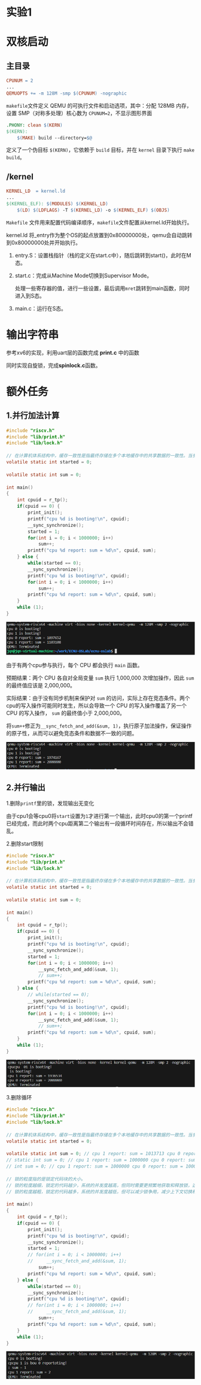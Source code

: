 # 实验1

# 双核启动

## 主目录

```makefile
CPUNUM = 2
...
QEMUOPTS += -m 128M -smp $(CPUNUM) -nographic
```

`makefile`文件定义 QEMU 的可执行文件和启动选项，其中：分配 128MB 内存，设置 SMP（对称多处理）核心数为 `CPUNUM=2`，不显示图形界面

```makefile
.PHONY: clean $(KERN)
$(KERN):
	$(MAKE) build --directory=$@
```

定义了一个伪目标 `$(KERN)`，它依赖于 `build` 目标，并在 `kernel` 目录下执行 `make build`。

## /kernel

```makefile
KERNEL_LD  = kernel.ld
...
$(KERNEL_ELF): $(MODULES) $(KERNEL_LD)
	$(LD) $(LDFLAGS) -T $(KERNEL_LD) -o $(KERNEL_ELF) $(OBJS)
```

 `Makefile` 文件用来配置代码编译顺序，`makefile`文件配置从kernel.ld开始执行。

kernel.ld 将_entry作为整个OS的起点放置到0x80000000处，qemu会自动跳转到0x80000000处并开始执行。

1. entry.S：设置栈指针（栈的定义在start.c中），随后跳转到start()，此时在M态。

2. start.c：完成从Machine Mode切换到Supervisor Mode。

   处理一些寄存器的值，进行一些设置，最后调用`mret`跳转到main函数，同时进入到S态。

3. main.c：运行在S态。

# 输出字符串

参考xv6的实现，利用uart层的函数完成 **print.c** 中的函数

同时实现自旋锁，完成**spinlock.c**函数。

# 额外任务

## 1.并行加法计算

```c
#include "riscv.h"
#include "lib/print.h"
#include "lib/lock.h"

// 在计算机体系结构中，缓存一致性是指最终存储在多个本地缓存中的共享数据的一致性。当多个客户端都维护同一个内存资源的缓存时，就可能出现数据不一致的问题。这种情况在多CPU并行系统中尤其常见。
volatile static int started = 0;

volatile static int sum = 0; 

int main()
{
    int cpuid = r_tp();
    if(cpuid == 0) {
        print_init();
        printf("cpu %d is booting!\n", cpuid);      
        __sync_synchronize();
        started = 1;
        for(int i = 0; i < 1000000; i++)
            sum++;
        printf("cpu %d report: sum = %d\n", cpuid, sum);
    } else {
        while(started == 0);
        __sync_synchronize();
        printf("cpu %d is booting!\n", cpuid);
        for(int i = 0; i < 1000000; i++)
            sum++;
        printf("cpu %d report: sum = %d\n", cpuid, sum);
    }   
    while (1);
}  
```

![失败的并行加法](picture/1.png)

由于有两个cpu参与执行，每个 CPU 都会执行 `main` 函数。

预期结果：两个 CPU 各自对全局变量 `sum` 执行 1,000,000 次增加操作，因此 `sum` 的最终值应该是 2,000,000。

实际结果：由于没有同步机制来保护对 `sum` 的访问，实际上存在竞态条件。两个cpu的写入操作可能同时发生，所以会导致一个 CPU 的写入操作覆盖了另一个 CPU 的写入操作， `sum` 的最终值小于 2,000,000。

将`sum++`修正为`__sync_fetch_and_add(&sum, 1)`，执行原子加法操作，保证操作的原子性，从而可以避免竞态条件和数据不一致的问题。

![成功的并行加法](picture/2.png)

## 2.并行输出

1.删除`printf`里的锁，发现输出无变化

由于cpu1会等cpu0将`start`设置为`1`才进行第一个输出，此时cpu0的第一个printf已经完成，而此时两个cpu距离第二个输出有一段循环时间存在，所以输出不会错乱。

2.删除start限制

```c
#include "riscv.h"
#include "lib/print.h"
#include "lib/lock.h"

// 在计算机体系结构中，缓存一致性是指最终存储在多个本地缓存中的共享数据的一致性。当多个客户端都维护同一个内存资源的缓存时，就可能出现数据不一致的问题。这种情况在多CPU并行系统中尤其常见。
volatile static int started = 0;

volatile static int sum = 0;

int main()
{
    int cpuid = r_tp();
    if(cpuid == 0) {
        print_init();
        printf("cpu %d is booting!\n", cpuid);      
        __sync_synchronize();
        started = 1;
        for(int i = 0; i < 1000000; i++)
            __sync_fetch_and_add(&sum, 1);
            // sum++;
        printf("cpu %d report: sum = %d\n", cpuid, sum);
    } else {
        // while(started == 0);
        __sync_synchronize();
        printf("cpu %d is booting!\n", cpuid);
        for(int i = 0; i < 1000000; i++)
            __sync_fetch_and_add(&sum, 1);
            // sum++;
        printf("cpu %d report: sum = %d\n", cpuid, sum);
    }   
    while (1);
}  
```

![删除start限制后](picture/3.png)

3.删除循环

```c
#include "riscv.h"
#include "lib/print.h"
#include "lib/lock.h"

// 在计算机体系结构中，缓存一致性是指最终存储在多个本地缓存中的共享数据的一致性。当多个客户端都维护同一个内存资源的缓存时，就可能出现数据不一致的问题。这种情况在多CPU并行系统中尤其常见。
volatile static int started = 0;

volatile static int sum = 0; // cpu 1 report: sum = 1013713 cpu 0 report: sum = 1362458
// static int sum = 0; // cpu 1 report: sum = 1000000 cpu 0 report: sum = 1000000
// int sum = 0; // cpu 1 report: sum = 1000000 cpu 0 report: sum = 1000000

// 锁的粒度指的是锁定代码块的大小。
// 锁的粒度越细，锁定的代码越少，系统的并发度越高，但同时需要更频繁地获取和释放锁，这可能会增加锁的争用。
// 锁的粒度越粗，锁定的代码越多，系统的并发度越低，但可以减少锁争用，减少上下文切换和调度开销。

int main()
{
    int cpuid = r_tp();
    if(cpuid == 0) {
        print_init();
        printf("cpu %d is booting!\n", cpuid);      
        __sync_synchronize();
        started = 1;
        // for(int i = 0; i < 1000000; i++)
        //     __sync_fetch_and_add(&sum, 1);
            sum++;
        printf("cpu %d report: sum = %d\n", cpuid, sum);
    } else {
        while(started == 0);
        __sync_synchronize();
        printf("cpu %d is booting!\n", cpuid);
        // for(int i = 0; i < 1000000; i++)
        //     __sync_fetch_and_add(&sum, 1);
            sum++;
        printf("cpu %d report: sum = %d\n", cpuid, sum);
    }   
    while (1);
}  
```

![删除循环后](picture/4.png)